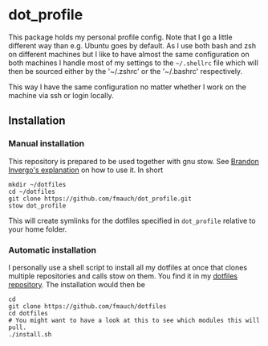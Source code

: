 # dot_profile
This package holds my personal profile config. Note that I go a little different way than e.g.
Ubuntu goes by default. As I use both bash and zsh on different machines but I like to have almost
the same configuration on both machines I handle most of my settings to the `~/.shellrc` file which
will then be sourced either by the '~/.zshrc' or the '~/.bashrc' respectively.

This way I have the same configuration no matter whether I work on the machine via ssh or login
locally.

## Installation
### Manual installation
This repository is prepared to be used together with gnu stow. See [Brandon Invergo's
explanation](http://brandon.invergo.net/news/2012-05-26-using-gnu-stow-to-manage-your-dotfiles.html)
on how to use it. In short

```
mkdir ~/dotfiles
cd ~/dotfiles
git clone https://github.com/fmauch/dot_profile.git
stow dot_profile
```

This will create symlinks for the dotfiles specified in ```dot_profile``` relative to your home
folder.

### Automatic installation
I personally use a shell script to install all my dotfiles at once that clones multiple repositories
and calls stow on them. You find it in my [dotfiles repository](https://github.com/fmauch/dotfiles).
The installation would then be

```
cd
git clone https://github.com/fmauch/dotfiles
cd dotfiles
# You might want to have a look at this to see which modules this will pull.
./install.sh
```
